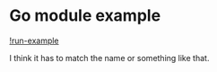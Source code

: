 # Go module example
[!run-example](https://github.com/AndGasper/go-module-example/workflows/Run%20Example/badge.svg)

I think it has to match the name or something like that.